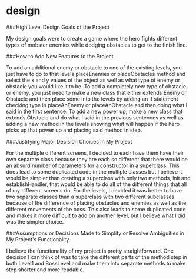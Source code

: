 design
======

###High Level Design Goals of the Project

My design goals were to create a game where the hero fights different types of mobster enemies while dodging obstacles 
to get to the finish line.

###How to Add New Features to the Project

To add an additional enemy or obstacle to one of the existing levels, you just have to go to that levels placeEnemies
or placeObstacles method and select the x and y values of the object as well as what type of enemy or obstacle you 
would like it to be. To add a completely new type of obstacle or enemy, you just need to make a new class that either
extends Enemy or Obstacle and then place some into the levels by adding an if statement checking type in placeAnEnemy
or placeAnObstacle and then doing what I said in the first sentence. To add a new power up, make a new class that 
extends Obstacle and do what I said in the previous sentences as well as adding a new method in the levels showing
what will happen if the hero picks up that power up and placing said method in step.

###Justifying Major Decision Choices in My Project

For the multiple different screens, I decided to each have them have their own separate class because they are each so
different that there would be an absurd number of parameters for a constructor in a superclass. This does lead to some
duplicated code in the multiple classes but I believe it would be simpler than creating a superclass with only two
methods, init and establishHandler, that would be able to do all of the different things that all of my different 
screens do. For the levels, I decided it was better to have two separate classes than a superclass with two different
subclasses because of the difference of placing obstacles and enemies as well as the different movements of the boss.
This also leads to some duplicated code and makes it more difficult to add on another level, but I believe what I did
was the simpler choice.

###Assumptions or Decisions Made to Simplify or Resolve Ambiguities in My Project's Functionality

I believe the functionality of my project is pretty straightforward. One decision I can think of was to take the 
different parts of the method step in both Level1 and BossLevel and make them into separate methods to make step
shorter and more readable.